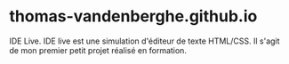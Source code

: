 # thomas-vandenberghe.github.io
IDE Live.
IDE live est une simulation d'éditeur de texte HTML/CSS.
Il s'agit de mon premier petit projet réalisé en formation.
